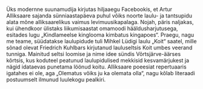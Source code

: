 Üks modernne suunamudija kirjutas hiljaaegu Facebookis, et Artur Alliksaare sajanda sünniaastapäeva puhul võiks noorte laulu- ja tantsupidu alata mõne alliksaarelikus vaimus levimuusikapalaga.
Nojah, päris naljakas, kui ühendkoor ülistaks liikumisaastat omamoodi hääldusharjutusega, esitades lugu „Kindlameelse kinglooma kimbatus kingapoes“.
Praegu, nagu me teame, süüdatakse laulupidude tuli Mihkel Lüdigi laulu „Koit“ saatel, mille sõnad olevat Friedrich Kuhlbars kirjutanud lauluseltsis Koit umbes veerand tunniga.
Mainitud seltsi loomise ja nime idee sündis Võrtsjärve-äärses kõrtsis, kus koduteel peatunud laulupidulised mekkisid kesvamärjukest ja nägid idataevas punetama löönud koitu.
Alliksaare poeesiat repertuaaris igatahes ei ole, aga „Olematus võiks ju ka olemata olla“, nagu kõlab literaadi postuumselt ilmunud luulekogu pealkiri.
